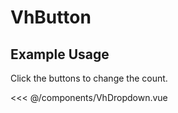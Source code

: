 <script setup>
import VhDropdown from './../../components/VhDropdown.vue'
</script>
# VhButton

## Example Usage

Click the buttons to change the count.

<DemoContainer>
  <VhDropdown/>
</DemoContainer>

<<< @/components/VhDropdown.vue
